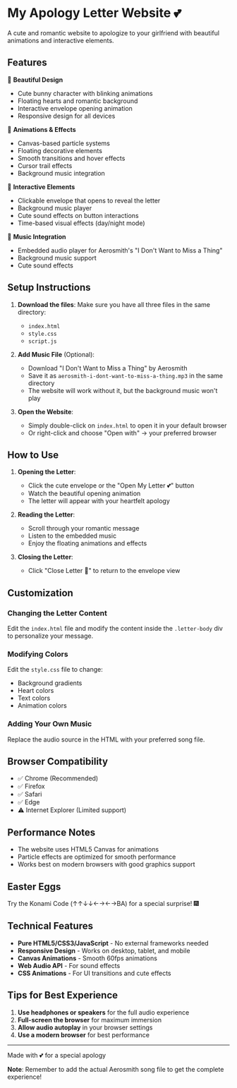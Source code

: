 # My Apology Letter Website 💕

A cute and romantic website to apologize to your girlfriend with beautiful animations and interactive elements.

## Features

🎨 **Beautiful Design**
- Cute bunny character with blinking animations
- Floating hearts and romantic background
- Interactive envelope opening animation
- Responsive design for all devices

💫 **Animations & Effects**
- Canvas-based particle systems
- Floating decorative elements
- Smooth transitions and hover effects
- Cursor trail effects
- Background music integration

💌 **Interactive Elements**
- Clickable envelope that opens to reveal the letter
- Background music player
- Cute sound effects on button interactions
- Time-based visual effects (day/night mode)

🎵 **Music Integration**
- Embedded audio player for Aerosmith's "I Don't Want to Miss a Thing"
- Background music support
- Cute sound effects

## Setup Instructions

1. **Download the files**: Make sure you have all three files in the same directory:
   - `index.html`
   - `style.css`
   - `script.js`

2. **Add Music File** (Optional):
   - Download "I Don't Want to Miss a Thing" by Aerosmith
   - Save it as `aerosmith-i-dont-want-to-miss-a-thing.mp3` in the same directory
   - The website will work without it, but the background music won't play

3. **Open the Website**:
   - Simply double-click on `index.html` to open it in your default browser
   - Or right-click and choose "Open with" → your preferred browser

## How to Use

1. **Opening the Letter**:
   - Click the cute envelope or the "Open My Letter 💕" button
   - Watch the beautiful opening animation
   - The letter will appear with your heartfelt apology

2. **Reading the Letter**:
   - Scroll through your romantic message
   - Listen to the embedded music
   - Enjoy the floating animations and effects

3. **Closing the Letter**:
   - Click "Close Letter 💌" to return to the envelope view

## Customization

### Changing the Letter Content
Edit the `index.html` file and modify the content inside the `.letter-body` div to personalize your message.

### Modifying Colors
Edit the `style.css` file to change:
- Background gradients
- Heart colors
- Text colors
- Animation colors

### Adding Your Own Music
Replace the audio source in the HTML with your preferred song file.

## Browser Compatibility

- ✅ Chrome (Recommended)
- ✅ Firefox
- ✅ Safari
- ✅ Edge
- ⚠️ Internet Explorer (Limited support)

## Performance Notes

- The website uses HTML5 Canvas for animations
- Particle effects are optimized for smooth performance
- Works best on modern browsers with good graphics support

## Easter Eggs

Try the Konami Code (↑↑↓↓←→←→BA) for a special surprise! 🎆

## Technical Features

- **Pure HTML5/CSS3/JavaScript** - No external frameworks needed
- **Responsive Design** - Works on desktop, tablet, and mobile
- **Canvas Animations** - Smooth 60fps animations
- **Web Audio API** - For sound effects
- **CSS Animations** - For UI transitions and cute effects

## Tips for Best Experience

1. **Use headphones or speakers** for the full audio experience
2. **Full-screen the browser** for maximum immersion
3. **Allow audio autoplay** in your browser settings
4. **Use a modern browser** for best performance

---

Made with 💕 for a special apology

**Note**: Remember to add the actual Aerosmith song file to get the complete experience!
